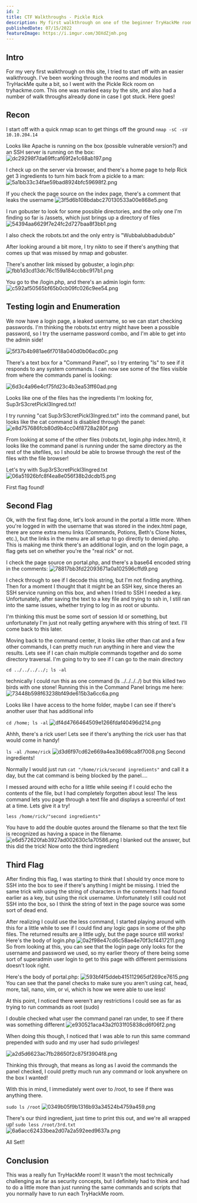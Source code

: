 ```yaml
---
id: 2
title: CTF Walkthroughs - Pickle Rick
description: My first walkthrough on one of the beginner TryHackMe rooms, Pickle Rick
publishedDate: 07/15/2022
featureImage: https://i.imgur.com/3OXdZjmh.png
---
```


## Intro

For my very first walkthrough on this site, I tried to start off with an easier walkthrough. I've been working through the rooms and modules in TryHackMe quite a bit, so I went with
the Pickle Rick room on tryhackme.com. This one was marked easy by the site, and also had a number of walk throughs already done in case I got stuck.
Here goes!

## Recon

I start off with a quick nmap scan to get things off the ground
`nmap -sC -sV 10.10.204.14`

Looks like Apache is running on the box (possible vulnerable version?) and an SSH server is running on the box:
![dc29298f7da69ffcaf69f2e1c68ab197.png](https://i.imgur.com/KrYmk4vh.png)

I check up on the server via browser, and there's a home page to help Rick get 3 ingredients to turn him back from a pickle to a man:
![5a1bb33c34fae59bad8924bfc59698f2.png](https://i.imgur.com/3OXdZjmh.png)

If you check the page source on the index page, there's a comment that leaks the username
![3f5d6b108bdabc270130533a00e868e5.png](https://i.imgur.com/oMzjCk8h.png)

I run gobuster to look for some possible directories, and the only one I'm finding so far is /assets, which just brings up a directory of files
![54394aa6629f7e24fc2d727baa8f3bb1.png](https://i.imgur.com/ONccrc6h.png)

I also check the robots.txt and the only entry is
"Wubbalubbadubdub"

After looking around a bit more, I try nikto to see if there's anything that comes up that was missed by nmap and gobuster.

There's another link missed by gobuster, a login.php:
![fbb1d3cd13dc76c159a184ccbbc917b1.png](https://i.imgur.com/fYYSxUfh.png)

You go to the /login.php, and there's an admin login form:
![c592af50565bf65b0cb09fc026c9ee54.png](https://i.imgur.com/SVVNjnFh.png)

## Testing login and Enumeration

We now have a login page, a leaked username, so we can start checking passwords. I'm thinking the robots.txt entry might have been a possible password, so I try the username password combo, and I'm able to get into the admin side!

![5f37b4b981ae6f7018a040d0b06acd0c.png](https://i.imgur.com/V7o2OkDh.png)

There's a text box for a "Command Panel", so I try entering "ls" to see if it responds to any system commands. I can now see some of the files visible from where the commands panel is looking:

![6d3c4a96e4cf75fd23c4b3ea53ff60ad.png](https://i.imgur.com/bVghgbvh.png)

Looks like one of the files has the ingredients I'm looking for, Sup3rS3cretPickl3Ingred.txt!

I try running "cat Sup3rS3cretPickl3Ingred.txt" into the command panel, but looks like the cat command is disabled through the panel:
![e8d757686fcb80d9b4cc04f8728a280f.png](https://i.imgur.com/4rWsLJ4h.png)

From looking at some of the other files (robots.txt, login.php index.html), it looks like the command panel is running under the same directory as the rest of the sitefiles, so I should be able to browse through the rest of the files with the file browser!

Let's try with Sup3rS3cretPickl3Ingred.txt
![06a51926bfc8f4ea8e056f38b2dcdb15.png](https://i.imgur.com/yAFmtvzh.png)

First flag found!

## Second Flag

Ok, with the first flag done, let's look around in the portal a little more.
When you're logged in with the username that was stored in the index.html page, there are some extra menu links (Commands, Potions, Beth's Clone Notes, etc.), but the links in the menu are all setup to go directly to denied.php. This is making me think there's an additional login, and on the login page, a flag gets set on whether you're the "real rick" or not.

I check the page source on portal.php, and there's a base64 encoded string in the comments:
![78817bb3fd22093671a0a102596cffd9.png](https://i.imgur.com/Rj5NE5Jh.png)

I check through to see if I decode this string, but I'm not finding anything. Then for a moment I thought that it might be an SSH key, since theres an SSH service running on this box, and when I tried to SSH I needed a key. Unfortunately, after saving the text to a key file and trying to ssh in, I still ran into the same issues, whether trying to log in as root or ubuntu.

I'm thinking this must be some sort of session Id or something, but unfortunately I'm just not really getting anywhere with this string of text. I'll come back to this later.

Moving back to the command center, it looks like other than cat and a few other commands, I can pretty much run anything in here and view the results. Lets see if I can chain multiple commands together and do some directory traversal. I'm going to try to see if I can go to the main directory

`cd ../../../../; ls -al`

technically I could run this as one command (ls ../../../../) but this killed two birds with one stone! Running this in the Command Panel brings me here:
![73448b598f63238bf49de615b3a6cc6a.png](https://i.imgur.com/T8XXYOnh.png)

Looks like I have access to the home folder, maybe I can see if there's another user that has additional info

`cd /home; ls -al`
![df4d4766464509e1266fdaf40496d214.png](https://i.imgur.com/yvVhQd9h.png)

Ahhh, there's a rick user! Lets see if there's anything the rick user has that would come in handy!

`ls -al /home/rick`
![d3d6f97cd62e669a4ea3b698ca8f7008.png](https://i.imgur.com/neTxF8Rh.png)
Second ingredients!

Normally I would just run `cat "/home/rick/second ingredients"` and call it a day, but the cat command is being blocked by the panel....

I messed around with echo for a little while seeing if I could echo the contents of the file, but I had completely forgotten about less! The less command lets you page through a text file and displays a screenful of text at a time. Lets give it a try!

`less /home/rick/"second ingredients"`

You have to add the double quotes around the filename so that the text file is recognized as having a space in the filename.
![e6d572620fab3927ad002630c1a70586.png](https://i.imgur.com/F1g4WA0h.png)
I blanked out the answer, but this did the trick! Now onto the third ingredient

## Third Flag

After finding this flag, I was starting to think that I should try once more to SSH into the box to see if there's anything I might be missing. I tried the same trick with using the string of characters in the comments I had found earlier as a key, but using the rick username. Unfortunately I still could not SSH into the box, so I think the string of text in the page source was some sort of dead end.

After realizing I could use the less command, I started playing around with this for a little while to see if I could find any logic gaps in some of the php files. The returned results are a little ugly, but the page source still works!
Here's the body of login.php
![0a2f98e47cd6c58ae4e70f3cf4417211.png](https://i.imgur.com/3MtgQ9Th.png)
So from looking at this, you can see that the login page only looks for the username and password we used, so my earlier theory of there being some sort of superadmin user login to get to this page with different permissions doesn't look right.

Here's the body of portal.php:
![593bf4f5ddeb415112965df269ce7615.png](https://i.imgur.com/Rj5NE5Jh.png)
You can see that the panel checks to make sure you aren't using cat, head, more, tail, nano, vim, or vi, which is how we were able to use less!

At this point, I noticed there weren't any restrictions I could see as far as trying to run commands as root (sudo)

I double checked what user the command panel ran under, to see if there was something different
![e930521aca43a2f031f05838cd6f06f2.png](https://i.imgur.com/jORcH4Lh.png)

When doing this though, I noticed that I was able to run this same command prepended with sudo and my user had sudo privileges!

![a2d5d6623ac7fb28650f2c875f3904f8.png](https://i.imgur.com/cZNQztWh.png)

Thinking this through, that means as long as I avoid the commands the panel checked, I could pretty much run any command or look anywhere on the box I wanted!

With this in mind, I immediately went over to /root, to see if there was anything there.

`sudo ls /root`
![0349b05f9b1316b93a34524b4759a459.png](https://i.imgur.com/v2pvtMgh.png)

There's our third ingredient, just time to print this out, and we're all wrapped up!
`sudo less /root/3rd.txt`
![6a6acc62433bea2d07a2a592eed9637a.png](https://i.imgur.com/r3ZFZVih.png)

All Set!!

## Conclusion

This was a really fun TryHackMe room! It wasn't the most technically challenging as far as security concepts, but I definitely had to think and had to do a little more than just running the same commands and scripts that you normally have to run each TryHackMe room.
